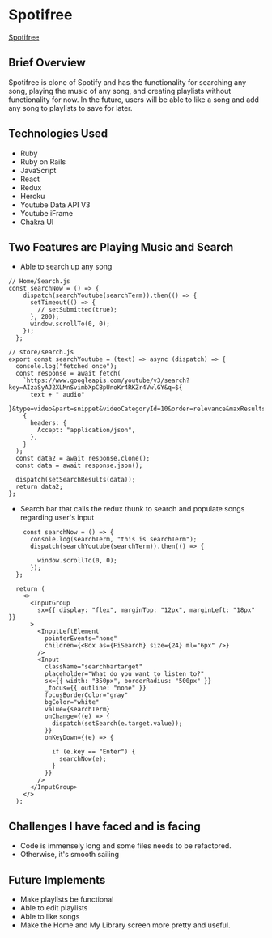 # Spotifree

[Spotifree](https://spotifreeaa22.herokuapp.com/)

## Brief Overview

Spotifree is clone of Spotify and has the functionality for searching any song, playing the music of any song, and creating playlists without functionality for now. In the future, users will be able to like a song and add any song to playlists to save for later.

## Technologies Used

- Ruby
- Ruby on Rails
- JavaScript
- React
- Redux
- Heroku
- Youtube Data API V3
- Youtube iFrame
- Chakra UI

## Two Features are Playing Music and Search

- Able to search up any song

```Js
// Home/Search.js
const searchNow = () => {
    dispatch(searchYoutube(searchTerm)).then(() => {
      setTimeout(() => {
        // setSubmitted(true);
      }, 200);
      window.scrollTo(0, 0);
    });
  };

// store/search.js
export const searchYoutube = (text) => async (dispatch) => {
  console.log("fetched once");
  const response = await fetch(
    `https://www.googleapis.com/youtube/v3/search?key=AIzaSyAJ2XLMnSvimbXpCBpUnoKr4RKZr4VwlGY&q=${
      text + " audio"
    }&type=video&part=snippet&videoCategoryId=10&order=relevance&maxResults=20`,
    {
      headers: {
        Accept: "application/json",
      },
    }
  );
  const data2 = await response.clone();
  const data = await response.json();

  dispatch(setSearchResults(data));
  return data2;
};

```

- Search bar that calls the redux thunk to search and populate songs regarding user's input

```Js
    const searchNow = () => {
      console.log(searchTerm, "this is searchTerm");
      dispatch(searchYoutube(searchTerm)).then(() => {

        window.scrollTo(0, 0);
      });
  };

  return (
    <>
      <InputGroup
        sx={{ display: "flex", marginTop: "12px", marginLeft: "18px" }}
      >
        <InputLeftElement
          pointerEvents="none"
          children={<Box as={FiSearch} size={24} ml="6px" />}
        />
        <Input
          className="searchbartarget"
          placeholder="What do you want to listen to?"
          sx={{ width: "350px", borderRadius: "500px" }}
          _focus={{ outline: "none" }}
          focusBorderColor="gray"
          bgColor="white"
          value={searchTerm}
          onChange={(e) => {
            dispatch(setSearch(e.target.value));
          }}
          onKeyDown={(e) => {

            if (e.key == "Enter") {
              searchNow(e);
            }
          }}
        />
      </InputGroup>
    </>
  );
```

## Challenges I have faced and is facing

- Code is immensely long and some files needs to be refactored.
- Otherwise, it's smooth sailing

## Future Implements

- Make playlists be functional
- Able to edit playlists
- Able to like songs
- Make the Home and My Library screen more pretty and useful.

